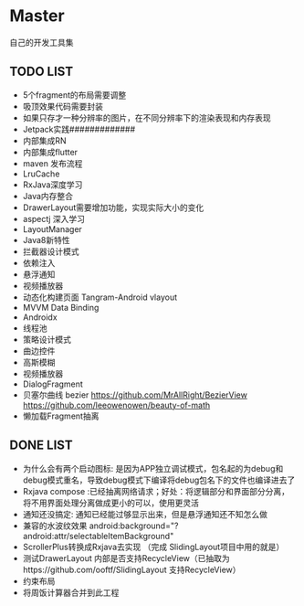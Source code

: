 # Master
自己的开发工具集
## TODO LIST
* 5个fragment的布局需要调整
* 吸顶效果代码需要封装
* 如果只存才一种分辨率的图片，在不同分辨率下的渲染表现和内存表现
* Jetpack实践#############
* 内部集成RN
* 内部集成flutter
* maven 发布流程
* LruCache
* RxJava深度学习
* Java内存整合
* DrawerLayout需要增加功能，实现实际大小的变化
* aspectj 深入学习
* LayoutManager
* Java8新特性
* 拦截器设计模式
* 依赖注入
* 悬浮通知
* 视频播放器
* 动态化构建页面 Tangram-Android vlayout
* MVVM Data Binding
* Androidx
* 线程池
* 策略设计模式
* 曲边控件
* 高斯模糊
* 视频播放器
* DialogFragment
* 贝塞尔曲线 bezier https://github.com/MrAllRight/BezierView
 https://github.com/leeowenowen/beauty-of-math
* 懒加载Fragment抽离
## DONE LIST
* 为什么会有两个启动图标: 是因为APP独立调试模式，包名起的为debug和debug模式重名，导致debug模式下编译将debug包名下的文件也编译进去了
* Rxjava compose :已经抽离网络请求；好处：将逻辑部分和界面部分分离，将不用界面处理分离做成更小的可以，使用更灵活
* 通知还没搞定: 通知已经能过够显示出来，但是悬浮通知还不知怎么做
* 兼容的水波纹效果 android:background="?android:attr/selectableItemBackground"
* ScrollerPlus转换成Rxjava去实现  （完成  SlidingLayout项目中用的就是）
* 测试DrawerLayout 内部是否支持RecycleView（已抽取为https://github.com/ooftf/SlidingLayout 支持RecycleView）
* 约束布局
* 将周饭计算器合并到此工程